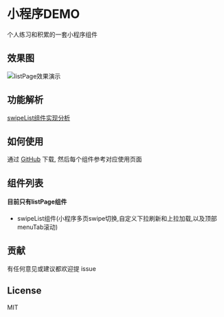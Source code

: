 # 小程序DEMO

个人练习和积累的一套小程序组件

## 效果图

![listPage效果演示](https://img2018.cnblogs.com/blog/1058332/201907/1058332-20190714181810782-278091686.gif)

## 功能解析

[swipeList组件实现分析](https://www.cnblogs.com/haha1212/p/11184595.html)

## 如何使用

通过 [GitHub](https://github.com/singletouch/small-demo) 下载, 然后每个组件参考对应使用页面

## 组件列表 
#### 目前只有listPage组件

- swipeList组件(小程序多页swipe切换,自定义下拉刷新和上拉加载,以及顶部menuTab滚动)

## 贡献

有任何意见或建议都欢迎提 issue

## License

MIT
